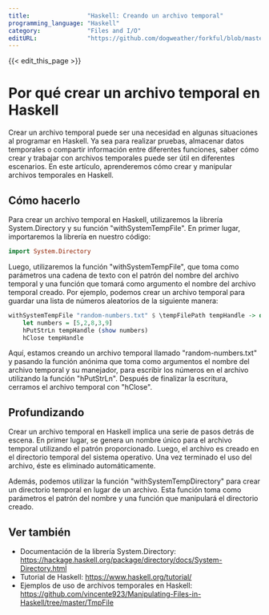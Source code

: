 ```yaml
---
title:                "Haskell: Creando un archivo temporal"
programming_language: "Haskell"
category:             "Files and I/O"
editURL:              "https://github.com/dogweather/forkful/blob/master/content/es/haskell/creating-a-temporary-file.md"
---
```


{{< edit_this_page >}}

# Por qué crear un archivo temporal en Haskell

Crear un archivo temporal puede ser una necesidad en algunas situaciones al programar en Haskell. Ya sea para realizar pruebas, almacenar datos temporales o compartir información entre diferentes funciones, saber cómo crear y trabajar con archivos temporales puede ser útil en diferentes escenarios. En este artículo, aprenderemos cómo crear y manipular archivos temporales en Haskell.

## Cómo hacerlo

Para crear un archivo temporal en Haskell, utilizaremos la librería System.Directory y su función "withSystemTempFile". En primer lugar, importaremos la librería en nuestro código:

```Haskell
import System.Directory
```

Luego, utilizaremos la función "withSystemTempFile", que toma como parámetros una cadena de texto con el patrón del nombre del archivo temporal y una función que tomará como argumento el nombre del archivo temporal creado. Por ejemplo, podemos crear un archivo temporal para guardar una lista de números aleatorios de la siguiente manera:

```Haskell
withSystemTempFile "random-numbers.txt" $ \tempFilePath tempHandle -> do
    let numbers = [5,2,8,3,9]
    hPutStrLn tempHandle (show numbers)
    hClose tempHandle
```

Aquí, estamos creando un archivo temporal llamado "random-numbers.txt" y pasando la función anónima que toma como argumentos el nombre del archivo temporal y su manejador, para escribir los números en el archivo utilizando la función "hPutStrLn". Después de finalizar la escritura, cerramos el archivo temporal con "hClose".

## Profundizando

Crear un archivo temporal en Haskell implica una serie de pasos detrás de escena. En primer lugar, se genera un nombre único para el archivo temporal utilizando el patrón proporcionado. Luego, el archivo es creado en el directorio temporal del sistema operativo. Una vez terminado el uso del archivo, éste es eliminado automáticamente.

Además, podemos utilizar la función "withSystemTempDirectory" para crear un directorio temporal en lugar de un archivo. Esta función toma como parámetros el patrón del nombre y una función que manipulará el directorio creado.

## Ver también

- Documentación de la librería System.Directory: https://hackage.haskell.org/package/directory/docs/System-Directory.html
- Tutorial de Haskell: https://www.haskell.org/tutorial/
- Ejemplos de uso de archivos temporales en Haskell: https://github.com/vincente923/Manipulating-Files-in-Haskell/tree/master/TmpFile
